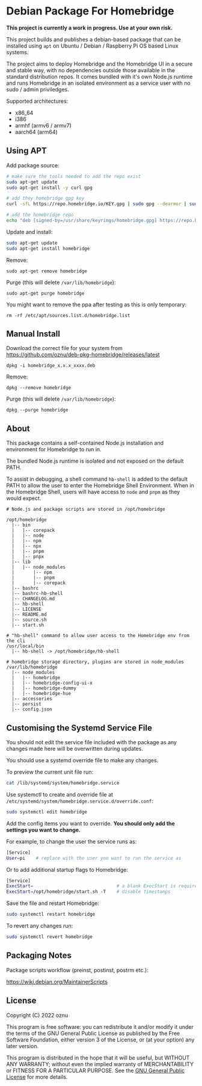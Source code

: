 # Debian Package For Homebridge

**This project is currently a work in progress. Use at your own risk.**

This project builds and publishes a debian-based package that can be installed using `apt` on Ubuntu / Debian / Raspberry Pi OS based Linux systems.

The project aims to deploy Homebridge and the Homebridge UI in a secure and stable way, with no dependencies outside those available in the standard distribution repos. It comes bundled with it's own Node.js runtime and runs Homebridge in an isolated environment as a service user with no sudo / admin priviledges.

Supported architectures:

* x86_64
* i386
* armhf (armv6 / armv7)
* aarch64 (arm64)

## Using APT

Add package source:

```bash
# make sure the tools needed to add the repo exist
sudo apt-get update
sudo apt-get install -y curl gpg

# add they homebridge gpg key
curl -sfL https://repo.homebridge.io/KEY.gpg | sudo gpg --dearmor | sudo tee /usr/share/keyrings/homebridge.gpg  > /dev/null

# add the homebridge repo
echo "deb [signed-by=/usr/share/keyrings/homebridge.gpg] https://repo.homebridge.io stable main" | sudo tee /etc/apt/sources.list.d/homebridge.list > /dev/null
```

Update and install:

```bash
sudo apt-get update
sudo apt-get install homebridge
```

Remove:

```
sudo apt-get remove homebridge
```

Purge (this will delete `/var/lib/homebridge`):

```
sudo apt-get purge homebridge
```

You might want to remove the ppa after testing as this is only temporary:

```
rm -rf /etc/apt/sources.list.d/homebridge.list
```

## Manual Install

Download the correct file for your system from https://github.com/oznu/deb-pkg-homebridge/releases/latest

```
dpkg -i homebridge_x.x.x_xxxx.deb
```

Remove:

```
dpkg --remove homebridge
```

Purge (this will delete `/var/lib/homebridge`):

```
dpkg --purge homebridge
```

## About

This package contains a self-contained Node.js installation and environment for Homebridge to run in.

The bundled Node.js runtime is isolated and not exposed on the default PATH.

To assist in debugging, a shell command `hb-shell` is added to the default PATH to allow the user to enter the Homebridge Shell Environment. When in the Homebridge Shell, users will have access to `node` and `pnpm` as they would expect.

```shell
# Node.js and package scripts are stored in /opt/homebridge

/opt/homebridge
  |-- bin
  |   |-- corepack
  |   |-- node
  |   |-- npm 
  |   |-- npx
  |   |-- pnpm
  |   |-- pnpx
  |-- lib
  |   |-- node_modules
  |       |-- npm
  |       |-- pnpm
  |       |-- corepack
  |-- bashrc
  |-- bashrc-hb-shell
  |-- CHANGELOG.md
  |-- hb-shell
  |-- LICENSE
  |-- README.md
  |-- source.sh
  |-- start.sh

# "hb-shell" command to allow user access to the Homebridge env from the cli
/usr/local/bin
  |-- hb-shell -> /opt/homebridge/hb-shell

# homebridge storage directory, plugins are stored in node_modules
/var/lib/homebridge
  |-- node_modules
  |   |-- homebridge
  |   |-- homebridge-config-ui-x
  |   |-- homebridge-dummy
  |   |-- homebridge-hue
  |-- accessories
  |-- persist
  |-- config.json
```
## Customising the Systemd Service File

You should not edit the service file included with the package as any changes made here will be overwritten during updates.

You should use a systemd override file to make any changes.

To preview the current unit file run:

```bash
cat /lib/systemd/system/homebridge.service
```

Use systemctl to create and override file at `/etc/systemd/system/homebridge.service.d/override.conf`:

```bash
sudo systemctl edit homebridge
```

Add the config items you want to override. **You should only add the settings you want to change.**

For example, to change the user the service runs as:

```bash
[Service]
User=pi    # replace with the user you want to run the service as
```

Or to add additional startup flags to Homebridge:

```bash
[Service]
ExecStart=                               # a blank ExecStart is required to override
ExecStart=/opt/homebridge/start.sh -T    # disable timestamps
```

Save the file and restart Homebridge:

```bash
sudo systemctl restart homebridge
```

To revert any changes run:

```bash
sudo systemctl revert homebridge
```

## Packaging Notes

Package scripts workflow (preinst, postinst, postrm etc.):

https://wiki.debian.org/MaintainerScripts

## License

Copyright (C) 2022 oznu

This program is free software: you can redistribute it and/or modify it under the terms of the GNU General Public License as published by the Free Software Foundation, either version 3 of the License, or (at your option) any later version.

This program is distributed in the hope that it will be useful, but WITHOUT ANY WARRANTY; without even the implied warranty of MERCHANTABILITY or FITNESS FOR A PARTICULAR PURPOSE.  See the [GNU General Public License](./LICENSE) for more details.
